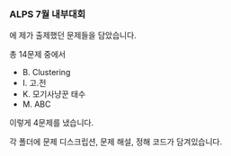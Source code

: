 ### ALPS 7월 내부대회

에 제가 출제했던 문제들을 담았습니다.

총 14문제 중에서

- B. Clustering
- I. 고.전
- K. 모기사냥꾼 태수
- M. ABC

이렇게 4문제를 냈습니다.

각 폴더에 문제 디스크립션, 문제 해설, 정해 코드가 담겨있습니다.